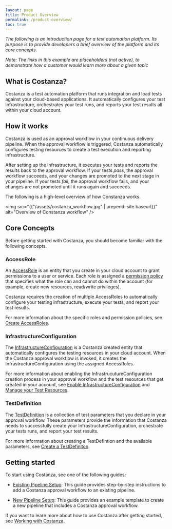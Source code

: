 ```yaml
---
layout: page
title: Product Overview
permalink: /product-overview/
toc: true 
---
```

*The following is an introduction page for a test automation platform. Its purpose is to provide developers a brief overview of the platform and its core concepts.*

*Note: The links in this example are placeholders (not active), to demonstrate how a customer would learn more about a given topic*

## What is Costanza?

Costanza is a test automation platform that runs integration and load tests against your cloud-based applications. It automatically configures your test infrastructure, orchestrates your test runs, and reports your test results all within your cloud account.

## How it works
Costanza is used as an approval workflow in your continuous delivery pipeline. When the approval workflow is triggered, Costanza automatically configures testing resources to create a test execution and reporting infrastructure. 

After setting up the infrastructure, it executes your tests and reports the results back to the approval workflow. If your tests *pass*, the approval workflow succeeds, and your changes are promoted to the next stage in your pipeline. If your tests *fail*, the approval workflow fails, and your changes are not promoted until it runs again and succeeds.

The following is a high-level overview of how Constanza works.

<img src="{{"/assets/costanza_workflow.jpg" | prepend: site.baseurl}}" alt="Overview of Constanza workflow" />

## Core Concepts

Before getting started with Costanza, you should become familiar with the following concepts.

### AccessRole
An [AccessRole](link) is an entity that you create in your cloud account to grant permissions to a user or service. Each role is assigned a [permission policy](link) that specifies what the role can and cannot do within the account (for example, create new resources, read/write privileges).

Costanza requires the creation of multiple AccessRoles to automatically configure your testing infrastructure, execute your tests, and report your test results. 

For more information about the specific roles and permission policies, see [Create AccessRoles](link).

### InfrastructureConfiguration
The [InfrastructureConfiguration](link) is a Costanza created entity that automatically configures the testing resources in your cloud account. When the Costanza approval workflow is invoked, it creates the InfrastructureConfiguration using the assigned AccessRoles.

For more information about enabling the InfrastrucutureConfiguration creation process in your approval workflow and the test resources that get created in your account, see [Enable InfrastructureConfiguration](link) and [Manage your Test Resources](link).

### TestDefinition
The [TestDefinition](link) is a collection of test parameters that you declare in your approval workflow. These parameters provide the information that Costanza needs to successfully create your InfrastructureConfiguration, orchestrate your tests runs, and report your test results. 

For more information about creating a TestDefintion and the available parameters, see [Create a TestDefiniton](link).

## Getting started
To start using Costanza, see one of the following guides:

* [Existing Pipeline Setup](link):
    This guide provides step-by-step instructions to add a Costanza approval workflow to an existing pipeline.

* [New Pipeline Setup](link):
    This guide provides an example template to create a new pipeline that includes a Costanza approval workflow.

If you want to learn more about how to use Costanza after getting started, see [Working with Costanza](link).